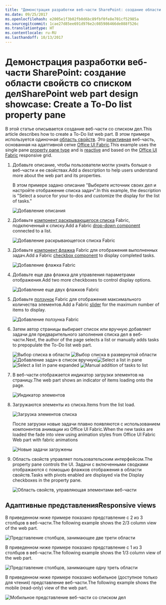 ```yaml
---
title: "Демонстрация разработки веб-части SharePoint: создание области свойств со списком дел"
ms.date: 09/25/2017
ms.openlocfilehash: e2005e1f3b02fb0d6bc89fbf0fe8e701cf52985a
ms.sourcegitcommit: 1cae27d85ee691d976e2c085986466de088f526c
ms.translationtype: HT
ms.contentlocale: ru-RU
ms.lasthandoff: 10/13/2017
---
```

# <a name="sharepoint-web-part-design-showcase-create-a-to-do-list-property-pane"></a><span data-ttu-id="9e8c3-102">Демонстрация разработки веб-части SharePoint: создание области свойств со списком дел</span><span class="sxs-lookup"><span data-stu-id="9e8c3-102">SharePoint web part design showcase: Create a To-Do list property pane</span></span>

<span data-ttu-id="9e8c3-103">В этой статье описывается создание веб-части со списком дел.</span><span class="sxs-lookup"><span data-stu-id="9e8c3-103">This article describes how to create a To-Do list web part.</span></span> <span data-ttu-id="9e8c3-104">В этом примере используется одиночная [область свойств](design-a-web-part.md). Это [реактивная](reactive-and-nonreactive-web-parts.md) веб-часть, основанная на адаптивной сетке [Office UI Fabric](https://dev.office.com/fabric#/).</span><span class="sxs-lookup"><span data-stu-id="9e8c3-104">This example uses the single pane [property pane type](design-a-web-part.md) and is [reactive](reactive-and-nonreactive-web-parts.md) and based on the [Office UI Fabric](https://dev.office.com/fabric#/) responsive grid.</span></span>


1. <span data-ttu-id="9e8c3-105">Добавьте описание, чтобы пользователи могли узнать больше о веб-части и ее свойствах.</span><span class="sxs-lookup"><span data-stu-id="9e8c3-105">Add a description to help users understand more about the web part and its properties.</span></span>

    <span data-ttu-id="9e8c3-106">В этом примере задано описание "Выберите источник своих дел и настройте отображение списка задач".</span><span class="sxs-lookup"><span data-stu-id="9e8c3-106">In this example, the description is "Select a source for your to-dos and customize the display for the list of tasks."</span></span>
    
    ![Добавление описания](../images/design-showcase-01.png)

2. <span data-ttu-id="9e8c3-108">Добавьте [компонент раскрывающегося списка](http://dev.office.com/fabric#/components/dropdown) Fabric, подключенный к списку.</span><span class="sxs-lookup"><span data-stu-id="9e8c3-108">Add a Fabric [drop-down component](http://dev.office.com/fabric#/components/dropdown) connected to a list.</span></span>

    ![Добавление раскрывающегося списка Fabric](../images/design-showcase-02.png)

3. <span data-ttu-id="9e8c3-110">Добавьте [компонент флажка](http://dev.office.com/fabric#/components/checkbox) Fabric для отображения выполненных задач.</span><span class="sxs-lookup"><span data-stu-id="9e8c3-110">Add a Fabric [checkbox component](http://dev.office.com/fabric#/components/checkbox) to display completed tasks.</span></span>

    ![Добавление флажка Fabric](../images/design-showcase-03.png)

4. <span data-ttu-id="9e8c3-112">Добавьте еще два флажка для управления параметрами отображения.</span><span class="sxs-lookup"><span data-stu-id="9e8c3-112">Add two more checkboxes to control display options.</span></span>

    ![Добавление еще двух флажков Fabric](../images/design-showcase-04.png)

5. <span data-ttu-id="9e8c3-114">Добавьте [ползунок](http://dev.office.com/fabric#/components/slider) Fabric для отображения максимального количества элементов.</span><span class="sxs-lookup"><span data-stu-id="9e8c3-114">Add a Fabric [slider](http://dev.office.com/fabric#/components/slider) for the maximum number of items to display.</span></span>

    ![Добавление ползунка Fabric](../images/design-showcase-05.png)

6. <span data-ttu-id="9e8c3-116">Затем автор страницы выбирает список или вручную добавляет задачи для предварительного заполнения списка дел в веб-части.</span><span class="sxs-lookup"><span data-stu-id="9e8c3-116">Next, the author of the page selects a list or manually adds tasks to prepopulate the To-Do list web part.</span></span>

    <span data-ttu-id="9e8c3-117">![Выбор списка в области](../images/design-showcase-06.png) ![Выбор списка в развернутой области](../images/design-showcase-07.png) ![Добавление задач в список вручную](../images/design-showcase-08.png)</span><span class="sxs-lookup"><span data-stu-id="9e8c3-117">![Select a list in pane](../images/design-showcase-06.png) ![Select a list in pane expanded](../images/design-showcase-07.png) ![Manual addition of tasks to list](../images/design-showcase-08.png)</span></span>

7. <span data-ttu-id="9e8c3-118">В веб-части отображается индикатор загрузки элементов на страницу.</span><span class="sxs-lookup"><span data-stu-id="9e8c3-118">The web part shows an indicator of items loading onto the page.</span></span>

    ![Индикатор элементов](../images/design-showcase-09.png)

8. <span data-ttu-id="9e8c3-120">Загружаются элементы из списка.</span><span class="sxs-lookup"><span data-stu-id="9e8c3-120">Items from the list load.</span></span>

    ![Загрузка элементов списка](../images/design-showcase-10.png)

    <span data-ttu-id="9e8c3-122">После загрузки новые задачи плавно появляются с использованием компонентов анимации из Office UI Fabric.</span><span class="sxs-lookup"><span data-stu-id="9e8c3-122">When the new tasks are loaded the fade into view using animation styles from Office UI Fabric Web part with fabric animations</span></span>

    ![Новые задачи загружены](../images/design-showcase-11.png)

9. <span data-ttu-id="9e8c3-124">Область свойств управляет пользовательским интерфейсом.</span><span class="sxs-lookup"><span data-stu-id="9e8c3-124">The property pane controls the UI.</span></span> <span data-ttu-id="9e8c3-125">Задачи с включенными сводками отображаются с помощью флажков отображения в области свойств.</span><span class="sxs-lookup"><span data-stu-id="9e8c3-125">Tasks with pivots enabled are displayed via the Display checkboxes in the property pane.</span></span> 

    ![Область свойств, управляющая элементами веб-части](../images/design-showcase-12.png)

## <a name="responsive-views"></a><span data-ttu-id="9e8c3-127">Адаптивные представления</span><span class="sxs-lookup"><span data-stu-id="9e8c3-127">Responsive views</span></span>

<span data-ttu-id="9e8c3-128">В приведенном ниже примере показано представление с 2 из 3 столбцов в веб-части.</span><span class="sxs-lookup"><span data-stu-id="9e8c3-128">The following example shows the 2/3 column view of the web part.</span></span>

![Представление столбцов, занимающее две трети области](../images/design-showcase-13.png)

<span data-ttu-id="9e8c3-130">В приведенном ниже примере показано представление с 1 из 3 столбцов в веб-части.</span><span class="sxs-lookup"><span data-stu-id="9e8c3-130">The following example shows the 1/3 column view of the web part.</span></span>


![Представление столбцов, занимающее одну треть области](../images/design-showcase-14.png)

<span data-ttu-id="9e8c3-132">В приведенном ниже примере показано мобильное (доступное только для чтения) представление веб-части.</span><span class="sxs-lookup"><span data-stu-id="9e8c3-132">The following example shows the mobile (read-only) view of the web part.</span></span>

![Мобильное представление веб-части со списком дел](../images/design-showcase-15.png)